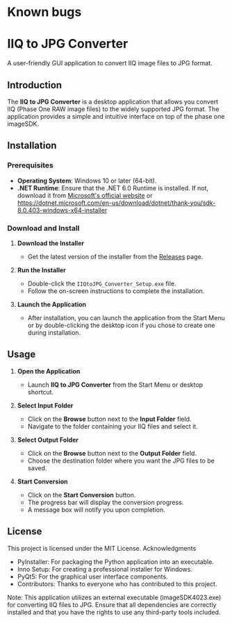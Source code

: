 # Known bugs

# IIQ to JPG Converter

A user-friendly GUI application to convert IIQ image files to JPG format.


## Introduction

The **IIQ to JPG Converter** is a desktop application that allows you convert IIQ (Phase One RAW image files) to the widely supported JPG format. The application provides a simple and intuitive interface on top of the phase one imageSDK.

## Installation

### Prerequisites

- **Operating System**: Windows 10 or later (64-bit).
- **.NET Runtime**: Ensure that the .NET 6.0 Runtime is installed. If not, download it from [Microsoft's official website](https://dotnet.microsoft.com/download/dotnet/6.0/runtime) or https://dotnet.microsoft.com/en-us/download/dotnet/thank-you/sdk-8.0.403-windows-x64-installer

### Download and Install

1. **Download the Installer**

   - Get the latest version of the installer from the [Releases](https://github.com/Skoumann/IIQtoJPG/releases/tag/pre-release) page.

2. **Run the Installer**

   - Double-click the `IIQtoJPG_Converter_Setup.exe` file.
   - Follow the on-screen instructions to complete the installation.

3. **Launch the Application**

   - After installation, you can launch the application from the Start Menu or by double-clicking the desktop icon if you chose to create one during installation.

## Usage

1. **Open the Application**

   - Launch **IIQ to JPG Converter** from the Start Menu or desktop shortcut.

2. **Select Input Folder**

   - Click on the **Browse** button next to the **Input Folder** field.
   - Navigate to the folder containing your IIQ files and select it.

3. **Select Output Folder**

   - Click on the **Browse** button next to the **Output Folder** field.
   - Choose the destination folder where you want the JPG files to be saved.

4. **Start Conversion**

   - Click on the **Start Conversion** button.
   - The progress bar will display the conversion progress.
   - A message box will notify you upon completion.



## License

This project is licensed under the MIT License.
Acknowledgments

  - PyInstaller: For packaging the Python application into an executable.
  - Inno Setup: For creating a professional installer for Windows.
  - PyQt5: For the graphical user interface components.
  - Contributors: Thanks to everyone who has contributed to this project.


Note: This application utilizes an external executable (imageSDK4023.exe) for converting IIQ files to JPG. Ensure that all dependencies are correctly installed and that you have the rights to use any third-party tools included.

